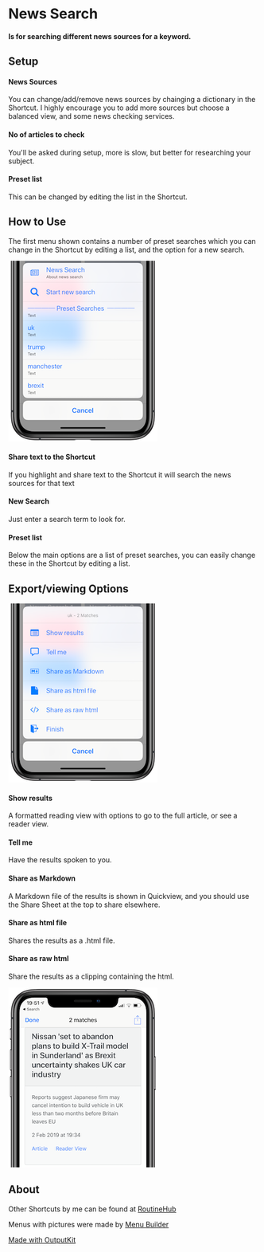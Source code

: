 # News Search
#### Is for searching different news sources for a keyword.

## Setup

#### News Sources
You can change/add/remove news sources by chainging a dictionary in the Shortcut. I highly encourage you to add more sources but choose a balanced view, and some news checking services.

#### No of articles to check
You'll be asked during setup, more is slow, but better for researching your subject.

#### Preset list
This can be changed by editing the list in the Shortcut.

## How to Use
The first menu shown contains a number of preset searches which you can change in the Shortcut by editing a list, and the option for a new search.

![](searchmenu.png)


#### Share text to the Shortcut
If you highlight and share text to the Shortcut it will search the news sources for that text

#### New Search
Just enter a search term to look for.

#### Preset list
Below the main options are a list of preset searches, you can easily change these in the Shortcut by editing a list.

## Export/viewing Options

![](show.png)

#### Show results
A formatted reading view with options to go to the full article, or see a reader view.

#### Tell me
Have the results spoken to you.

#### Share as Markdown
A Markdown file of the results is shown in Quickview, and you should use the Share Sheet at the top to share elsewhere.

#### Share as html file
Shares the results as a .html file.

#### Share as raw html
Share the results as a clipping containing the html.

![](results.png)



## About
Other Shortcuts by me can be found at [RoutineHub](https://routinehub.co/user/entee)

Menus with pictures were made by [Menu Builder](https://routinehub.co/shortcut/1129)

[Made with OutputKit](https://github.com/nturpin0/OutputKit)

